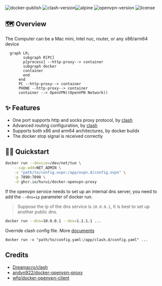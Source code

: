 ![docker-publish](https://github.com/hurui/docker-openvpn-proxy/actions/workflows/docker-publish.yml/badge.svg) ![clash-version](https://img.shields.io/badge/clash-v1.10.0-blue)![alpine](https://img.shields.io/badge/alpine-v3.15-blue) ![openvpn-version](https://img.shields.io/badge/openvpn-v2.5.6-blue) ![license](https://img.shields.io/github/license/hurui/docker-openvpn-proxy)

## 🗺 Overview

The Computer can be a Mac mini, Intel nuc, router, or any x86/arm64 device

```mermaid
  graph LR;
  		subgraph R[PC]
  		p[process] --http-proxy--> container
  		subgraph docker
  		container
  		end
      end
      PC --http-proxy--> container
      PHONE --http-proxy--> container
      container --> OpenVPN((OpenVPN Network))
```



## ✨ Features

- One port supports http and socks proxy protocol, by [clash](https://github.com/Dreamacro/clash)
- Advanced routing configuration, by [clash](https://github.com/Dreamacro/clash)
- Supports both x86 and arm64 architectures, by docker buildx
- The docker stop signal is received correctly

## 🧙‍♂️ Quickstart

```sh
docker run --device=/dev/net/tun \
    --cap-add=NET_ADMIN \
    -v "path/to/config.ovpn:/app/ovpn.d/config.ovpn" \
    -p 7890:7890 \
    -d ghcr.io/hurui/docker-openvpn-proxy
```

If the openvpn service needs to set up an internal dns server, you need to add the `--dns=ip` parameter of docker run. 

> Suppose the ip of the dns service is `10.0.0.1`, It is best to set up another public dns.

```sh
docker run --dns=10.0.0.1 --dns=1.1.1.1 ...
```

Override clash config file. More [documents](https://github.com/Dreamacro/clash/wiki/configuration)

`docker run -v "path/to/config.yaml:/app/clash.d/config.yaml" ...`

## Credits

- [Dreamacro/clash](https://github.com/Dreamacro/clash)
- [andyn922/docker-openvpn-proxy](https://github.com/andyn922/docker-openvpn-proxy)
- [wfg/docker-openvpn-client](https://github.com/wfg/docker-openvpn-client)
